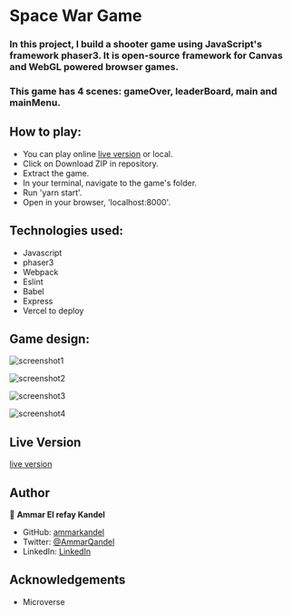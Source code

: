 # Space War Game

### In this project, I build a shooter game using JavaScript's framework phaser3. It is open-source framework for Canvas and WebGL powered browser games.

### This game has 4 scenes: gameOver, leaderBoard, main and mainMenu.

## How to play:

- You can play online [live version](https://space-war-game.vercel.app/) or local.
- Click on Download ZIP in repository.
- Extract the game.
- In your terminal, navigate to the game's folder.
- Run 'yarn start'.
- Open in your browser, 'localhost:8000'.

## Technologies used:

- Javascript
- phaser3
- Webpack
- Eslint
- Babel
- Express
- Vercel to deploy

## Game design:

![screenshot1]('./imgs/screenshot_1.png')

![screenshot2]('./imgs/screenshot_2.png')

![screenshot3]('./imgs/screenshot_3.png')

![screenshot4]('./imgs/screenshot_4.png')


## Live Version

[live version](https://space-war-game.vercel.app/)

## Author

👤 **Ammar El refay Kandel**

- GitHub: [ammarkandel](https://github.com/ammarkandel)
- Twitter: [@AmmarQandel](https://twitter.com/AmmarQandel)
- LinkedIn: [LinkedIn](https://www.linkedin.com/in/ammar-kandel-7b4100193/)

## Acknowledgements

- Microverse
